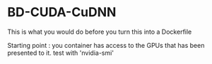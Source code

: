 # BD-CUDA-CuDNN
This is what you would do before you turn this into a Dockerfile

Starting point : you container has access to the GPUs that has been presented to it.
test with 'nvidia-smi'

